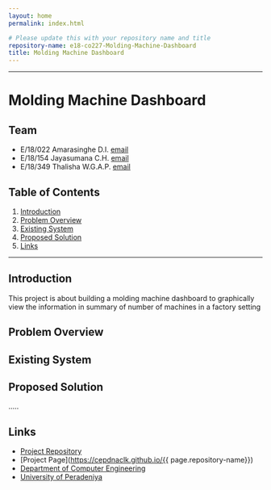 ```yaml
---
layout: home
permalink: index.html

# Please update this with your repository name and title
repository-name: e18-co227-Molding-Machine-Dashboard
title: Molding Machine Dashboard
---
```

---
# Molding Machine Dashboard

## Team
-  E/18/022 Amarasinghe D.I. [email](mailto:e18022@eng.pdn.ac.lk)
-  E/18/154 Jayasumana C.H. [email](mailto:e18154@eng.pdn.ac.lk)
-  E/18/349 Thalisha W.G.A.P. [email](mailto:e18349@eng.pdn.ac.lk)

## Table of Contents
1. [Introduction](#Introduction)
2. [Problem Overview](#Problem-Overview)
3. [Existing System](#Existing-System)
4. [Proposed Solution](#Proposed-Solution)
5. [Links](#links)

---
## Introduction
This project is about building a molding machine dashboard to graphically view the information in summary of number of machines in a factory setting

## Problem Overview


## Existing System


## Proposed Solution

.....

## Links

- [Project Repository](https://github.com/cepdnaclk/e18-co227-Molding-Machine-Dashboard)
- [Project Page](https://cepdnaclk.github.io/{{ page.repository-name}})
- [Department of Computer Engineering](http://www.ce.pdn.ac.lk/)
- [University of Peradeniya](https://eng.pdn.ac.lk/)


[//]: # (Please refer this to learn more about Markdown syntax)
[//]: # (https://github.com/adam-p/markdown-here/wiki/Markdown-Cheatsheet)

